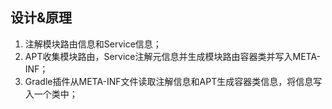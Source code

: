 ## 设计&原理

1. 注解模块路由信息和Service信息；
2. APT收集模块路由，Service注解元信息并生成模块路由容器类并写入META-INF；
3. Gradle插件从META-INF文件读取注解信息和APT生成容器类信息，将信息写入一个类中；

